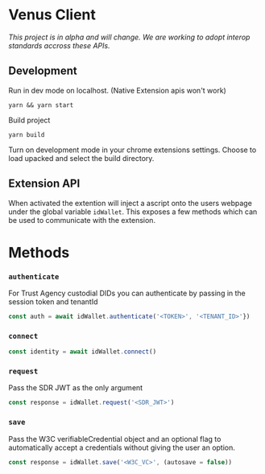 # Venus Client

_This project is in alpha and will change. We are working to adopt interop standards accross these APIs._

## Development

Run in dev mode on localhost. (Native Extension apis won't work)

```
yarn && yarn start
```

Build project

```
yarn build
```

Turn on development mode in your chrome extensions settings. Choose to load upacked and select the build directory.

## Extension API

When activated the extention will inject a ascript onto the users webpage under the global variable `idWallet`. This exposes a few methods which can be used to communicate with the extension.

# Methods

### `authenticate`

For Trust Agency custodial DIDs you can authenticate by passing in the session token and tenantId

```js
const auth = await idWallet.authenticate('<TOKEN>', '<TENANT_ID>'})
```

### `connect`

```js
const identity = await idWallet.connect()
```

### `request`

Pass the SDR JWT as the only argument

```js
const response = idWallet.request('<SDR_JWT>')
```

### `save`

Pass the W3C verifiableCredential object and an optional flag to automatically accept a credentials without giving the user an option.

```js
const response = idWallet.save('<W3C_VC>', (autosave = false))
```
